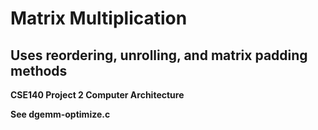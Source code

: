 # Matrix Multiplication  
## Uses reordering, unrolling, and matrix padding methods  
**CSE140 Project 2 Computer Architecture**  

**See dgemm-optimize.c**

